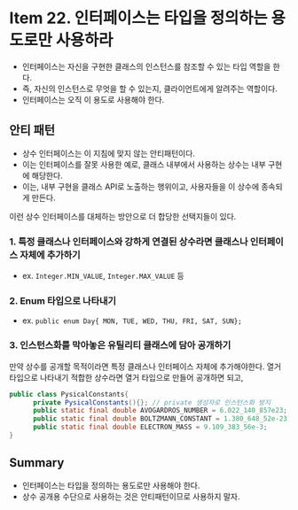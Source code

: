 # Item 22. 인터페이스는 타입을 정의하는 용도로만 사용하라
- 인터페이스는 자신을 구현한 클래스의 인스턴스를 참조할 수 있는 타입 역할을 한다.
- 즉, 자신의 인스턴스로 무엇을 할 수 있는지, 클라이언트에게 알려주는 역할이다.
- 인터페이스는 오직 이 용도로 사용해야 한다.

## 안티 패턴
- 상수 인터페이스는 이 지침에 맞지 않는 안티패턴이다.
- 이는 인터페이스를 잘못 사용한 예로, 클래스 내부에서 사용하는 상수는 내부 구현에 해당한다.
- 이는, 내부 구현을 클래스 API로 노출하는 행위이고, 사용자들을 이 상수에 종속되게 만든다.


이런 상수 인터페이스를 대체하는 방안으로 더 합당한 선택지들이 있다.

### 1. 특정 클래스나 인터페이스와 강하게 연결된 상수라면 클래스나 인터페이스 자체에 추가하기
- ex. `Integer.MIN_VALUE`, `Integer.MAX_VALUE` 등

### 2. Enum 타입으로 나타내기
- ex. `public enum Day{ MON, TUE, WED, THU, FRI, SAT, SUN};`

### 3. 인스턴스화를 막아놓은 유틸리티 클래스에 담아 공개하기
만약 상수를 공개할 목적이라면 특정 클래스나 인터페이스 자체에 추가해야한다. 열거 타입으로 나타내기 적합한 상수라면 열거 타입으로 만들어 공개하면 되고,


```java
public class PysicalConstants{
      private PysicalConstants(){}; // private 생성자로 인스턴스화 방지
      public static final double AVOGARDROS_NUMBER = 6.022_140_857e23;
      public static final double BOLTZMANN_CONSTANT = 1.380_648_52e-23;
      public static final double ELECTRON_MASS = 9.109_383_56e-3;
}
```


## Summary
- 인터페이스는 타입을 정의하는 용도로만 사용해야 한다.
- 상수 공개용 수단으로 사용하는 것은 안티패턴이므로 사용하지 말자.